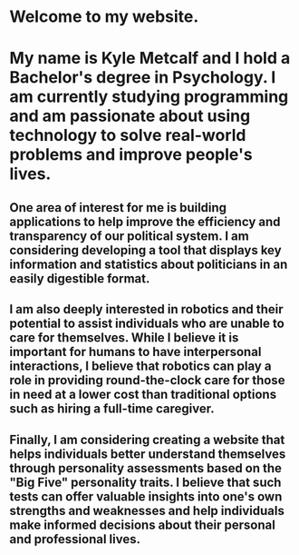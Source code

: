 # Welcome to my website.

# My name is Kyle Metcalf and I hold a Bachelor's degree in Psychology. I am currently studying programming and am passionate about using technology to solve real-world problems and improve people's lives.

## One area of interest for me is building applications to help improve the efficiency and transparency of our political system. I am considering developing a tool that displays key information and statistics about politicians in an easily digestible format.
 
## I am also deeply interested in robotics and their potential to assist individuals who are unable to care for themselves. While I believe it is important for humans to have interpersonal interactions, I believe that robotics can play a role in providing round-the-clock care for those in need at a lower cost than traditional options such as hiring a full-time caregiver. 

## Finally, I am considering creating a website that helps individuals better understand themselves through personality assessments based on the "Big Five" personality  traits. I believe that such tests can offer valuable insights into one's own strengths and weaknesses and help individuals make informed decisions about their personal and professional lives.
